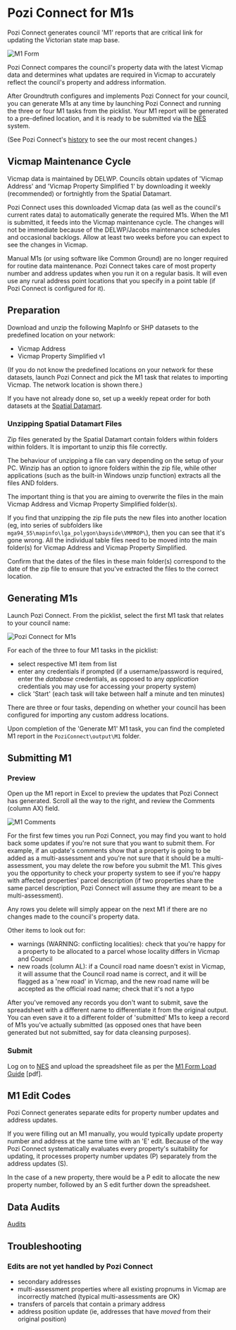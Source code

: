 # Pozi Connect for M1s

Pozi Connect generates council 'M1' reports that are critical link for updating the Victorian state map base.

![M1 Form](http://i.imgur.com/rlp9JKS.jpg "M1 Form")

Pozi Connect compares the council's property data with the latest Vicmap data and determines what updates are required in Vicmap to accurately reflect the council's property and address information.

After Groundtruth configures and implements Pozi Connect for your council, you can generate M1s at any time by launching Pozi Connect and running the three or four M1 tasks from the picklist. Your M1 report will be generated to a pre-defined location, and it is ready to be submitted via the [NES](http://nes.land.vic.gov.au/WebSite/Login.aspx) system.

(See Pozi Connect's [history](/poziconnect/m1s/history) to see the our most recent changes.)

## Vicmap Maintenance Cycle

Vicmap data is maintained by DELWP. Councils obtain updates of 'Vicmap Address' and 'Vicmap Property Simplified 1' by downloading it weekly (recommended) or fortnightly from the Spatial Datamart.

Pozi Connect uses this downloaded Vicmap data (as well as the council's current rates data) to automatically generate the required M1s. When the M1 is submitted, it feeds into the Vicmap maintenance cycle. The changes will not be immediate because of the DELWP/Jacobs maintenance schedules and occasional backlogs. Allow at least two weeks before you can expect to see the changes in Vicmap.

Manual M1s (or using software like Common Ground) are no longer required for routine data maintenance. Pozi Connect takes care of most property number and address updates when you run it on a regular basis. It will even use any rural address point locations that you specify in a point table (if Pozi Connect is configured for it).

## Preparation

Download and unzip the following MapInfo or SHP datasets to the predefined location on your network:

* Vicmap Address
* Vicmap Property Simplified v1

(If you do not know the predefined locations on your network for these datasets, launch Pozi Connect and pick the M1 task that relates to importing Vicmap. The network location is shown there.)

If you have not already done so, set up a weekly repeat order for both datasets at the [Spatial Datamart]( http://services.land.vic.gov.au/SpatialDatamart/).

### Unzipping Spatial Datamart Files

Zip files generated by the Spatial Datamart contain folders within folders within folders. It is important to unzip this file correctly.

The behaviour of unzipping a file can vary depending on the setup of your PC. Winzip has an option to ignore folders within the zip file, while other applications (such as the built-in Windows unzip function) extracts all the files AND folders.

The important thing is that you are aiming to overwrite the files in the main Vicmap Address and Vicmap Property Simplified folder(s).

If you find that unzipping the zip file puts the new files into another location (eg, into series of subfolders like `mga94_55\mapinfo\lga_polygon\bayside\VMPROP\`), then you can see that it's gone wrong. All the individual table files need to be moved into the main folder(s) for Vicmap Address and Vicmap Property Simplified.

Confirm that the dates of the files in these main folder(s) correspond to the date of the zip file to ensure that you've extracted the files to the correct location.

## Generating M1s

Launch Pozi Connect. From the picklist, select the first M1 task that relates to your council name:

![Pozi Connect for M1s](http://i.imgur.com/Yx9RH81.png "Pozi Connect for M1s")

For each of the three to four M1 tasks in the picklist:

* select respective M1 item from list
* enter any credentials if prompted (if a username/password is required, enter the *database* credentials, as opposed to any *application* credentials you may use for accessing your property system)
* click 'Start' (each task will take between half a minute and ten minutes)

There are three or four tasks, depending on whether your council has been configured for importing any custom address locations.

Upon completion of the 'Generate M1' M1 task, you can find the completed M1 report in the `PoziConnect\output\M1` folder.

## Submitting M1

### Preview

Open up the M1 report in Excel to preview the updates that Pozi Connect has generated. Scroll all the way to the right, and review the Comments (column AX) field.

![M1 Comments](http://i.imgur.com/bZz3m1Z.png "M1 Comments")

For the first few times you run Pozi Connect, you may find you want to hold back some updates if you're not sure that you want to submit them. For example, if an update's comments show that a property is going to be added as a multi-assessment and you're not sure that it should be a multi-assessment, you may delete the row before you submit the M1. This gives you the opportunity to check your property system to see if you're happy with affected properties' parcel description (if two properties share the same parcel description, Pozi Connect will assume they are meant to be a multi-assessment).

Any rows you delete will simply appear on the next M1 if there are no changes made to the council's property data.

Other items to look out for:

* warnings (WARNING: conflicting localities): check that you're happy for a property to be allocated to a parcel whose locality differs in Vicmap and Council
* new roads (column AL): if a Council road name doesn't exist in Vicmap, it will assume that the Council road name is correct, and it will be flagged as a 'new road' in Vicmap, and the new road name will be accepted as the official road name; check that it's not a typo

After you've removed any records you don't want to submit, save the spreadsheet with a different name to differentiate it from the original output. You can even save it to a different folder of 'submitted' M1s to keep a record of M1s you've actually submitted (as opposed ones that have been generated but not submitted, say for data cleansing purposes).

### Submit

Log on to [NES](http://nes.land.vic.gov.au/WebSite/Login.aspx) and upload the spreadsheet file as per the [M1 Form Load Guide](http://nes.land.vic.gov.au/WebSite/help/NES_Quick_Guides_-_M1_Form_Load_V1.8.pdf) [pdf].

## M1 Edit Codes

Pozi Connect generates separate edits for property number updates and address updates.

If you were filling out an M1 manually, you would typically update property number and address at the same time with an 'E' edit. Because of the way Pozi Connect systematically evaluates every property's suitability for updating, it processes property number updates (P) separately from the address updates (S).

In the case of a new property, there would be a P edit to allocate the new property number, followed by an S edit further down the spreadsheet.

## Data Audits

[Audits](/poziconnect/m1s/audits)

## Troubleshooting

### Edits are not yet handled by Pozi Connect

* secondary addresses
* multi-assessment properties where all existing propnums in Vicmap are incorrectly matched (typical multi-assessments are OK)
* transfers of parcels that contain a primary address
* address position update (ie, addresses that have *moved* from their original position)
